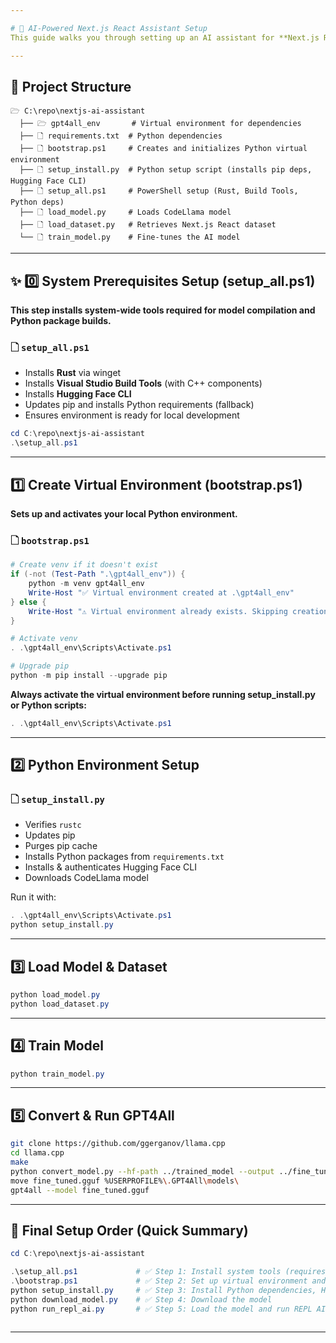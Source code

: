 ```yaml
---

# 🚀 AI-Powered Next.js React Assistant Setup 
This guide walks you through setting up an AI assistant for **Next.js React development** using **GPT4All** and **CodeLlama-7b-hf**.

---
```


## 📌 Project Structure

```
🗁 C:\repo\nextjs-ai-assistant
  ├── 🗁 gpt4all_env       # Virtual environment for dependencies
  ├── 🗋 requirements.txt  # Python dependencies
  ├── 🗋 bootstrap.ps1     # Creates and initializes Python virtual environment
  ├── 🗋 setup_install.py  # Python setup script (installs pip deps, Hugging Face CLI)
  ├── 🗋 setup_all.ps1     # PowerShell setup (Rust, Build Tools, Python deps)
  ├── 🗋 load_model.py     # Loads CodeLlama model
  ├── 🗋 load_dataset.py   # Retrieves Next.js React dataset
  └── 🗋 train_model.py    # Fine-tunes the AI model
```

---

## ✨ 0️⃣ System Prerequisites Setup (setup_all.ps1)

**This step installs system-wide tools required for model compilation and Python package builds.**

### 🗋 `setup_all.ps1`

- Installs **Rust** via winget
- Installs **Visual Studio Build Tools** (with C++ components)
- Installs **Hugging Face CLI**
- Updates pip and installs Python requirements (fallback)
- Ensures environment is ready for local development

```powershell
cd C:\repo\nextjs-ai-assistant
.\setup_all.ps1
```

---

## 1️⃣ Create Virtual Environment (bootstrap.ps1)

**Sets up and activates your local Python environment.**

### 🗋 `bootstrap.ps1`

```powershell
# Create venv if it doesn't exist
if (-not (Test-Path ".\gpt4all_env")) {
    python -m venv gpt4all_env
    Write-Host "✅ Virtual environment created at .\gpt4all_env"
} else {
    Write-Host "⚠️ Virtual environment already exists. Skipping creation."
}

# Activate venv
. .\gpt4all_env\Scripts\Activate.ps1

# Upgrade pip
python -m pip install --upgrade pip
```

**Always activate the virtual environment before running setup\_install.py or Python scripts:**

```powershell
. .\gpt4all_env\Scripts\Activate.ps1
```

---

## 2️⃣ Python Environment Setup

### 🗋 `setup_install.py`

- Verifies `rustc`
- Updates pip
- Purges pip cache
- Installs Python packages from `requirements.txt`
- Installs & authenticates Hugging Face CLI
- Downloads CodeLlama model

Run it with:

```powershell
. .\gpt4all_env\Scripts\Activate.ps1
python setup_install.py
```

---

## 3️⃣ Load Model & Dataset

```powershell
python load_model.py
python load_dataset.py
```

---

## 4️⃣ Train Model

```powershell
python train_model.py
```

---

## 5️⃣ Convert & Run GPT4All

```bash
git clone https://github.com/ggerganov/llama.cpp
cd llama.cpp
make
python convert_model.py --hf-path ../trained_model --output ../fine_tuned.gguf
move fine_tuned.gguf %USERPROFILE%\.GPT4All\models\
gpt4all --model fine_tuned.gguf
```

---

## 🌟 Final Setup Order (Quick Summary)

```powershell
cd C:\repo\nextjs-ai-assistant

.\setup_all.ps1             # ✅ Step 1: Install system tools (requires admin)
.\bootstrap.ps1             # ✅ Step 2: Set up virtual environment and Python deps
python setup_install.py     # ✅ Step 3: Install Python dependencies, Hugging Face CLI, and model
python download_model.py    # ✅ Step 4: Download the model
python run_repl_ai.py       # ✅ Step 5: Load the model and run REPL AI
 
```

---
